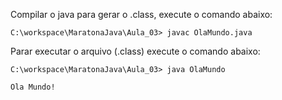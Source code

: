 
Compilar o java para gerar o .class, execute o comando abaixo:
````
C:\workspace\MaratonaJava\Aula_03> javac OlaMundo.java
````

Parar executar o arquivo (.class) execute o comando abaixo:

````
C:\workspace\MaratonaJava\Aula_03> java OlaMundo

Ola Mundo!
````